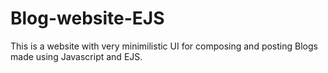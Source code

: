 # Blog-website-EJS
This is a website with very minimilistic UI for composing and posting Blogs made using Javascript and EJS.
